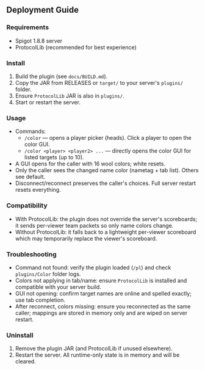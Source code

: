 ## Deployment Guide

### Requirements
- Spigot 1.8.8 server
- ProtocolLib (recommended for best experience)

### Install
1. Build the plugin (see `docs/BUILD.md`).
2. Copy the JAR from RELEASES or `target/` to your server's `plugins/` folder.
3. Ensure `ProtocolLib` JAR is also in `plugins/`.
4. Start or restart the server.

### Usage
- Commands:
  - `/color` — opens a player picker (heads). Click a player to open the color GUI.
  - `/color <player> <player2> ...` — directly opens the color GUI for listed targets (up to 10).
- A GUI opens for the caller with 16 wool colors; white resets.
- Only the caller sees the changed name color (nametag + tab list). Others see default.
- Disconnect/reconnect preserves the caller's choices. Full server restart resets everything.

### Compatibility
- With ProtocolLib: the plugin does not override the server's scoreboards; it sends per-viewer team packets so only name colors change.
- Without ProtocolLib: it falls back to a lightweight per-viewer scoreboard which may temporarily replace the viewer's scoreboard.

### Troubleshooting
- Command not found: verify the plugin loaded (`/pl`) and check `plugins/Color` folder logs.
- Colors not applying in tab/name: ensure `ProtocolLib` is installed and compatible with your server build.
- GUI not opening: confirm target names are online and spelled exactly; use tab completion.
- After reconnect, colors missing: ensure you reconnected as the same caller; mappings are stored in memory only and are wiped on server restart.

### Uninstall
1. Remove the plugin JAR (and ProtocolLib if unused elsewhere).
2. Restart the server. All runtime-only state is in memory and will be cleared.

